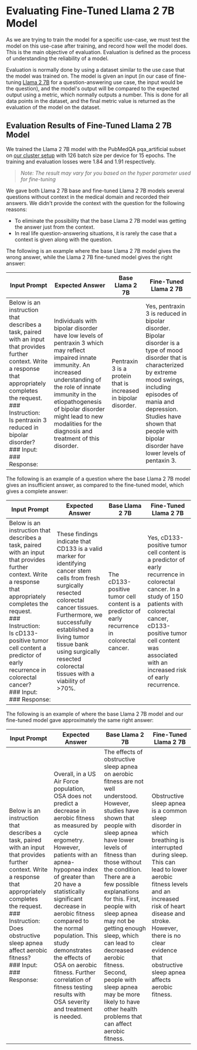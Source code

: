 # Evaluating Fine-Tuned Llama 2 7B Model

As we are trying to train the model for a specific use-case, we must test the model on this use-case after training, and record how well the model does. This is the main  objective of evaluation. Evaluation is defined as the process of understanding the reliability of a model.

Evaluation is normally done by using a dataset similar to the use case that the model was trained on. The model is given an input (in our case of fine-tuning [Llama 2 7B](https://ai.meta.com/llama/) for a  question-answering use case, the input would be the question), and the model's output will be compared to the expected output using a metric, which normally outputs a number. This is done for all data points in the dataset, and the final metric value is returned as the evaluation of the model on the dataset.

## Evaluation Results of Fine-Tuned Llama 2 7B Model

We trained the Llama 2 7B model with the PubMedQA pqa_artificial subset on [our cluster setup](./raycluster_setup.md#our-test-cluster-for-llama-2-7b-fine-tuning) with 126 batch size per device for 15 epochs. The training and evaluation losses were 1.84 and 1.91 respectively.

> *Note: The result may vary for you based on the hyper parameter used for fine-tuning*

We gave both Llama 2 7B base and fine-tuned Llama 2 7B models several questions without context in the medical domain and recorded their answers. We didn't provide the context with the question for the following reasons:

* To eliminate the possibility that the base Llama 2 7B model was getting the answer just from the context.
* In real life question-answering situations, it is rarely the case that a context is given along with the question.

The following is an example where the base Llama 2 7B model gives the wrong answer, while the Llama 2 7B fine-tuned model gives the right answer:

| Input Prompt | Expected Answer | Base Llama 2 7B | Fine-Tuned Llama 2 7B |
| --- | --- | --- | --- |
| Below is an instruction that describes a task, paired with an input that provides further context. Write a response that appropriately completes the request. <br> ### Instruction: <br> Is pentraxin 3 reduced in bipolar disorder? <br> ### Input: <br> ### Response: | Individuals with bipolar disorder have low levels of pentraxin 3 which may reflect impaired innate immunity. An increased understanding of the role of innate immunity in the etiopathogenesis of bipolar disorder might lead to new modalities for the diagnosis and treatment of this disorder. | Pentraxin 3 is a protein that is increased in bipolar disorder.	| Yes, pentraxin 3 is reduced in bipolar disorder. Bipolar disorder is a type of mood disorder that is characterized by extreme mood swings, including episodes of mania and depression. Studies have shown that people with bipolar disorder have lower levels of pentaxin 3. |

The following is an example of a question where the base Llama 2 7B model gives an insufficient answer, as compared to the fine-tuned model, which gives a complete answer:

| Input Prompt | Expected Answer | Base Llama 2 7B | Fine-Tuned Llama 2 7B |
| --- | --- | --- | --- |
|Below is an instruction that describes a task, paired with an input that provides further context. Write a response that appropriately completes the request. <br> \### Instruction: <br> Is cD133-positive tumor cell content a predictor of early recurrence in colorectal cancer? <br> \### Input: <br> ### Response: | These findings indicate that CD133 is a valid marker for identifying cancer stem cells from fresh surgically resected colorectal cancer tissues. Furthermore, we successfully established a living tumor tissue bank using surgically resected colorectal tissues with a viability of >70%.	| The cD133-positive tumor cell content is a predictor of early recurrence in colorectal cancer. | Yes, cD133-positive tumor cell content is a predictor of early recurrence in colorectal cancer. In a study of 150 patients with colorectal cancer, cD133-positive tumor cell content was associated with an increased risk of early recurrence. |

The following is an example of where the base Llama 2 7B model and our fine-tuned model gave approximately the same right answer:

| Input Prompt | Expected Answer | Base Llama 2 7B | Fine-Tuned Llama 2 7B |
| --- | --- | --- | --- |
|Below is an instruction that describes a task, paired with an input that provides further context. Write a response that appropriately completes the request. <br> \### Instruction: <br> Does obstructive sleep apnea affect aerobic fitness? <br> \### Input: <br> \### Response: | Overall, in a US Air Force population, OSA does not predict a decrease in aerobic fitness as measured by cycle ergometry. However, patients with an apnea-hypopnea index of greater than 20 have a statistically significant decrease in aerobic fitness compared to the normal population. This study demonstrates the effects of OSA on aerobic fitness. Further correlation of fitness testing results with OSA severity and treatment is needed.	| The effects of obstructive sleep apnea on aerobic fitness are not well understood. However, studies have shown that people with sleep apnea have lower levels of fitness than those without the condition. There are a few possible explanations for this. First, people with sleep apnea may not be getting enough sleep, which can lead to decreased aerobic fitness. Second, people with sleep apnea may be more likely to have other health problems that can affect aerobic fitness.	| Obstructive sleep apnea is a common sleep disorder in which breathing is interrupted during sleep. This can lead to lower aerobic fitness levels and an increased risk of heart disease and stroke. However, there is no clear evidence that obstructive sleep apnea affects aerobic fitness. |
